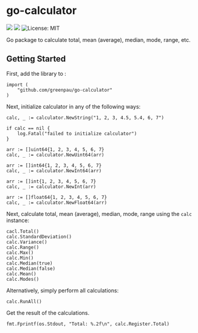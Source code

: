 # go-calculator

<a href="https://github.com/greenpau/go-calculator/actions/" target="_blank"><img src="https://github.com/greenpau/go-calculator/workflows/build/badge.svg?branch=master"></a>
<a href="https://pkg.go.dev/github.com/greenpau/go-calculator" target="_blank"><img src="https://img.shields.io/badge/godoc-reference-blue.svg"></a>
![License: MIT](https://img.shields.io/badge/License-MIT-blue.svg)

Go package to calculate total, mean (average), median, mode, range, etc.

## Getting Started

First, add the library to :

```golang
import (
    "github.com/greenpau/go-calculator"
)
```

Next, initialize calculator in any of the following ways:

```golang
calc, _ := calculator.NewString("1, 2, 3, 4.5, 5.4, 6, 7")

if calc == nil {
    log.Fatal("failed to initialize calculator")
}

arr := []uint64{1, 2, 3, 4, 5, 6, 7}
calc, _ := calculator.NewUint64(arr)

arr := []int64{1, 2, 3, 4, 5, 6, 7}
calc, _ := calculator.NewInt64(arr)

arr := []int{1, 2, 3, 4, 5, 6, 7}
calc, _ := calculator.NewInt(arr)

arr := []float64{1, 2, 3, 4, 5, 6, 7}
calc, _ := calculator.NewFloat64(arr)
```

Next, calculate total, mean (average), median, mode, range
using the `calc` instance:

```golang
cacl.Total()
calc.StandardDeviation()
calc.Variance()
calc.Range()
calc.Max()
calc.Min()
calc.Median(true)
calc.Median(false)
calc.Mean()
calc.Modes()
```

Alternatively, simply perform all calculations:

```
calc.RunAll()
```

Get the result of the calculations.

```golang
fmt.Fprintf(os.Stdout, "Total: %.2f\n", calc.Register.Total)
```
